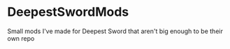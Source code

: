 # DeepestSwordMods
Small mods I've made for Deepest Sword that aren't big enough to be their own repo
